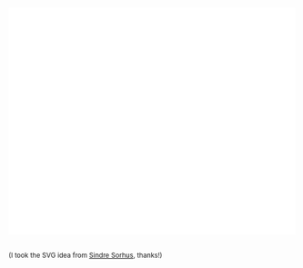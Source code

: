 <h1>
  <img src="carina.svg" width="800" height="400" alt="Carina Rey, Software Developer" style="--background: red;" />
</h1>
   <small>
     (I took the SVG idea from <a href="https://github.com/sindresorhus/css-in-readme-like-wat">Sindre Sorhus</a>, thanks!)
    </small>
